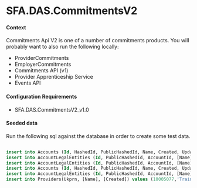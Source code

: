 SFA.DAS.CommitmentsV2
===========================

#### Context

Commitments Api V2 is one of a number of commitments products. You will probably want to also run the following locally:

* ProviderCommitments
* EmployerCommitments
* Commitments API (v1)
* Provider Apprenticeship Service
* Events API


#### Configuration Requirements

* SFA.DAS.CommitmentsV2_v1.0




#### Seeded data

Run the following sql against the database in order to create some test data.

```sql

insert into Accounts (Id, HashedId, PublicHashedId, Name, Created, Updated) values (8194, 'VN48RP', '7YRV9B', 'MegaCorp Inc', GETDATE(), GETDATE())
insert into AccountLegalEntities (Id, PublicHashedId, AccountId, [Name], [Address],[OrganisationType],[LegalEntityId], Created, Updated) values (2817, 'X9JE72', 8194, 'Mega Corp Pharmaceuticals', '1 MegaCorp Way', 1, '736281', GETDATE(), GETDATE())
insert into AccountLegalEntities (Id, PublicHashedId, AccountId, [Name],[Address],[OrganisationType],[LegalEntityId], Created, Updated) values (2818, 'XJGZ72', 8194, 'Mega Corp Bank', '2 MegaCorp Way', 1, '372628', GETDATE(), GETDATE())
insert into Accounts (Id, HashedId, PublicHashedId, Name, Created, Updated) values (30060, 'VNR6P9', '7Y94BK', 'Rapid Logistics Co Ltd', GETDATE(), GETDATE())
insert into AccountLegalEntities (Id, PublicHashedId, AccountId, [Name],[Address],[OrganisationType],[LegalEntityId],Created, Updated) values (645, 'X9JE72', 30060, 'Rapid Logistics Co Ltd', '1 High Street', 1, '06344082', GETDATE(), GETDATE())
insert into Providers(Ukprn, [Name], [Created]) values (10005077,'Train-U-Good Corporation', GETDATE())


````


